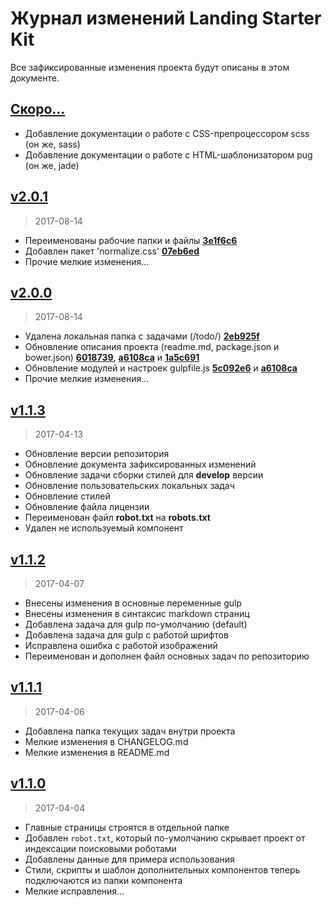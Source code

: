 # Журнал изменений Landing Starter Kit

Все зафиксированные изменения проекта будут описаны в этом документе.

## [Скоро...][coming-soon]

* Добавление документации о работе с CSS-препроцессором scss (он же, sass)
* Добавление документации о работе с HTML-шаблонизатором pug (он же, jade)

## [v2.0.1]

> 2017-08-14

* Переименованы рабочие папки и файлы **[3e1f6c6](https://github.com/xenonplanet/landing-starter-kit/commit/3e1f6c64fba98284e171b8d9d8d7183c37c747a8)**
* Добавлен пакет 'normalize.css' **[07eb6ed](https://github.com/xenonplanet/landing-starter-kit/commit/07eb6ed3d6196c52b9dd88dc7fa62d5491ad696d)**
* Прочие мелкие изменения...

## [v2.0.0]

> 2017-08-14

* Удалена локальная папка с задачами (/todo/) **[2eb925f](https://github.com/xenonplanet/landing-starter-kit/commit/2eb925f076ede39c96f1c225be91acb57e957d88)**
* Обновление описания проекта (readme.md, package.json и bower.json) **[6018739](https://github.com/xenonplanet/landing-starter-kit/commit/60187397a69e647754966e44fe31ede6cd9e267c)**, **[a6108ca](https://github.com/xenonplanet/landing-starter-kit/commit/a6108cad25d97f2fbba01c78cefa7e18ff079b6f)** и **[1a5c691](https://github.com/xenonplanet/landing-starter-kit/commit/1a5c6919edd023f1051b5bcc021dced3ca3a4d15)**
* Обновление модулей и настроек gulpfile.js **[5c092e6](https://github.com/xenonplanet/landing-starter-kit/commit/5c092e60f3a16723debef4405a02d7e85ea5efe7)** и **[a6108ca](https://github.com/xenonplanet/landing-starter-kit/commit/a6108cad25d97f2fbba01c78cefa7e18ff079b6f)**
* Прочие мелкие изменения...

## [v1.1.3]

> 2017-04-13

* Обновление версии репозитория
* Обновление документа зафиксированных изменений
* Обновление задачи сборки стилей для **develop** версии
* Обновление пользовательских локальных задач
* Обновление стилей
* Обновление файла лицензии
* Переименован файл **robot.txt** на **robots.txt**
* Удален не используемый компонент

## [v1.1.2]

> 2017-04-07

* Внесены изменения в основные переменные gulp
* Внесены изменения в синтаксис markdown страниц
* Добавлена задача для gulp по-умолчанию (default)
* Добавлена задача для gulp с работой шрифтов
* Исправлена ошибка с работой изображений
* Переименован и дополнен файл основных задач по репозиторию

## [v1.1.1]

> 2017-04-06

* Добавлена папка текущих задач внутри проекта
* Мелкие изменения в CHANGELOG.md
* Мелкие изменения в README.md

## [v1.1.0]

> 2017-04-04

* Главные страницы строятся в отдельной папке
* Добавлен `robot.txt`, который по-умолчанию скрывает проект от индексации поисковыми роботами
* Добавлены данные для примера использования
* Стили, скрипты и шаблон дополнительных компонентов теперь подключаются из папки компонента
* Мелкие исправления...

[coming-soon]: https://github.com/xenonplanet/landing-starter-kit/tree/develop
[v2.0.1]: https://github.com/xenonplanet/landing-starter-kit/compare/v2.0.0...v2.0.1
[v2.0.0]: https://github.com/xenonplanet/landing-starter-kit/compare/v1.1.3...v2.0.0
[v1.1.3]: https://github.com/xenonplanet/landing-starter-kit/compare/v1.1.2...v1.1.3
[v1.1.2]: https://github.com/xenonplanet/landing-starter-kit/compare/v1.1.1...v1.1.2
[v1.1.1]: https://github.com/xenonplanet/landing-starter-kit/compare/v1.1.0...v1.1.1
[v1.1.0]: https://github.com/xenonplanet/landing-starter-kit/compare/v1.0.0...v1.1.0
